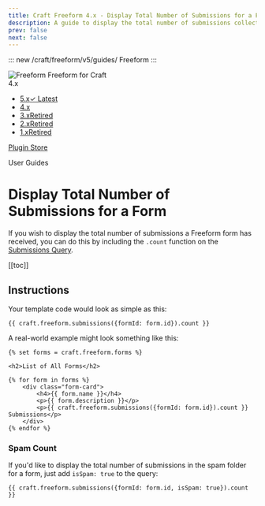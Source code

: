 ```yaml
---
title: Craft Freeform 4.x - Display Total Number of Submissions for a Form - User Guide
description: A guide to display the total number of submissions collected for a form.
prev: false
next: false
---
```


<meta property="og:image" content="https://docs.solspace.com/extras/social/craft/freeform/freeform.png" />

::: new /craft/freeform/v5/guides/
Freeform
:::

<div id="pr-heading">
    <img src="https://docs.solspace.com/extras/icons/products/freeform-icon.png" alt="Freeform" class="pr-image">
    <span class="pr-name">Freeform</span>
    <span class="pr-category">for Craft</span>
    <div class="pr-v-wrapper">
        <div class="pr-v">
            <span class="pr-v-v">4.x</span>
            <span class="pr-v-arrow arrow down"></span>
        </div>
        <ul class="pr-v-list">
            <li><a href="/craft/freeform/v5/">5.x<span class="pr-v-type pr-latest">✓ Latest</span></a></li>
            <li><a href="/craft/freeform/v4/">4.x</a></li>
            <li><a href="/craft/freeform/v3/">3.x<span class="pr-v-type pr-retired">Retired</span></a></li>
            <li><a href="/craft/freeform/v2/">2.x<span class="pr-v-type pr-retired">Retired</span></a></li>
            <li><a href="/craft/freeform/v1/">1.x<span class="pr-v-type pr-retired">Retired</span></a></li>
        </ul>
    </div>
    <div class="pr-buy">
        <a href="https://plugins.craftcms.com/freeform" class="button button-blue"><span class="external-url">Plugin Store</span></a>
    </div>
</div>

<span class="page-section">User Guides</span>

# Display Total Number of Submissions for a Form

If you wish to display the total number of submissions a Freeform form has received, you can do this by including the `.count` function on the [Submissions Query](../templates/queries/submissions.md).


[[toc]]


## Instructions

Your template code would look as simple as this:

``` twig
{{ craft.freeform.submissions({formId: form.id}).count }}
```

A real-world example might look something like this:

``` twig{9}
{% set forms = craft.freeform.forms %}

<h2>List of All Forms</h2>

{% for form in forms %}
    <div class="form-card">
        <h4>{{ form.name }}</h4>
        <p>{{ form.description }}</p>
        <p>{{ craft.freeform.submissions({formId: form.id}).count }} Submissions</p>
    </div>
{% endfor %}
```

### Spam Count

If you'd like to display the total number of submissions in the spam folder for a form, just add `isSpam: true` to the query:

``` twig
{{ craft.freeform.submissions({formId: form.id, isSpam: true}).count }}
```